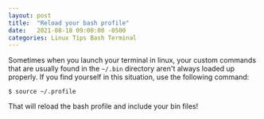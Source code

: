 ```yaml
---
layout: post
title:  "Reload your bash profile"
date:   2021-08-18 09:00:00 -0500
categories: Linux Tips Bash Terminal 
---
```


Sometimes when you launch your terminal in linux, your custom commands that are usually found in the `~/.bin` directory aren't always loaded up properly. If you find yourself in this situation, use the following command:

```
$ source ~/.profile
```

That will reload the bash profile and include your bin files!

